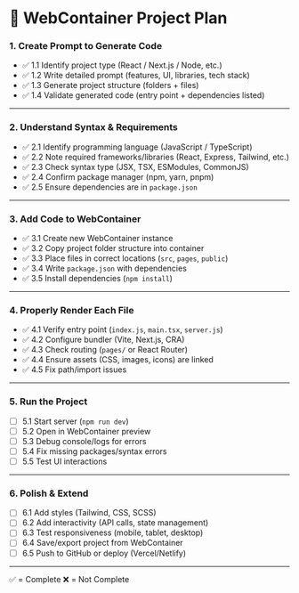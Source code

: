 
# 📝 WebContainer Project Plan

### **1. Create Prompt to Generate Code**

* ✅ 1.1 Identify project type (React / Next.js / Node, etc.)
* ✅ 1.2 Write detailed prompt (features, UI, libraries, tech stack)
* ✅ 1.3 Generate project structure (folders + files)
* ✅ 1.4 Validate generated code (entry point + dependencies listed)

---

### **2. Understand Syntax & Requirements**

* ✅ 2.1 Identify programming language (JavaScript / TypeScript)
* ✅ 2.2 Note required frameworks/libraries (React, Express, Tailwind, etc.)
* ✅ 2.3 Check syntax type (JSX, TSX, ESModules, CommonJS)
* ✅ 2.4 Confirm package manager (npm, yarn, pnpm)
* ✅ 2.5 Ensure dependencies are in `package.json`

---

### **3. Add Code to WebContainer**

* ✅ 3.1 Create new WebContainer instance
* ✅ 3.2 Copy project folder structure into container
* ✅ 3.3 Place files in correct locations (`src`, `pages`, `public`)
* ✅ 3.4 Write `package.json` with dependencies
* ✅ 3.5 Install dependencies (`npm install`)

---

### **4. Properly Render Each File**

* ✅ 4.1 Verify entry point (`index.js`, `main.tsx`, `server.js`)
* ✅ 4.2 Configure bundler (Vite, Next.js, CRA)
* ✅ 4.3 Check routing (`pages/` or React Router)
* ✅ 4.4 Ensure assets (CSS, images, icons) are linked
* ✅ 4.5 Fix path/import issues

---

### **5. Run the Project**

* [ ] 5.1 Start server (`npm run dev`)
* [ ] 5.2 Open in WebContainer preview
* [ ] 5.3 Debug console/logs for errors
* [ ] 5.4 Fix missing packages/syntax errors
* [ ] 5.5 Test UI interactions

---

### **6. Polish & Extend**

* [ ] 6.1 Add styles (Tailwind, CSS, SCSS)
* [ ] 6.2 Add interactivity (API calls, state management)
* [ ] 6.3 Test responsiveness (mobile, tablet, desktop)
* [ ] 6.4 Save/export project from WebContainer
* [ ] 6.5 Push to GitHub or deploy (Vercel/Netlify)

---

✅ = Complete
❌ = Not Complete

